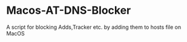 # Macos-AT-DNS-Blocker
A script for blocking Adds,Tracker etc. by adding them to hosts file on MacOS
